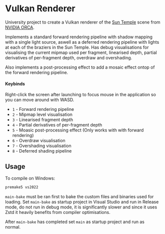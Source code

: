 # Vulkan Renderer

University project to create a Vulkan renderer of the [Sun Temple](https://developer.nvidia.com/ue4-sun-temple) scene from [NVIDIA ORCA](https://developer.nvidia.com/orca). 

Implements a standard forward rendering pipeline with shadow mapping with a single light source, aswell as a deferred rendering pipeline with lights at each of the braziers in the Sun Temple. Has debug visualisations for visualising the current mipmap used per fragment, linearised depth, partial derivatives of per-fragment depth, overdraw and overshading.

Also implements a post-processing effect to add a mosaic effect ontop of the forward rendering pipeline.

#### Keybinds

Right-click the screen after launching to focus mouse in the application so you can move around with WASD.

- `1` - Forward rendering pipeline
- `2` - Mipmap level visualisation
- `3` - Linearised fragment depth
- `4` - Partial derivatives of per-fragment depth
- `5` - Moasic post-processing effect (Only works with with forward rendering)
- `6` - Overdraw visualisation
- `7` - Overshading visualisation
- `8` - Deferred shading pipeline

## Usage

To compile on Windows:

```bash
premake5 vs2022
```

`main-bake` must be ran first to bake the custom files and binaries used for loading. Set `main-bake` as startup project in Visual Studio and run in Release mode, do not run in debug mode, it is significantly slower and since it uses Zstd it heavily benefits from compiler optimisations.

After `main-bake` has completed set `main` as startup project and run as normal.